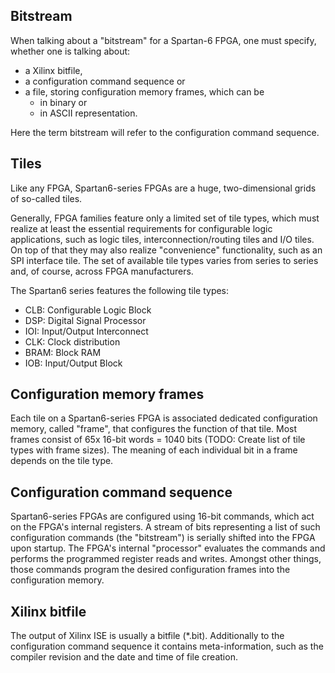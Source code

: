 ## Bitstream

When talking about a "bitstream" for a Spartan-6 FPGA,
one must specify, whether one is talking about:
* a Xilinx bitfile,
* a configuration command sequence or
* a file, storing configuration memory frames, which can be
  * in binary or
  * in ASCII representation.

Here the term bitstream will refer to the configuration command sequence.

## Tiles

Like any FPGA,
Spartan6-series FPGAs are a huge, two-dimensional grids of so-called tiles.

Generally, FPGA families feature only a limited set of tile types,
which must realize at least the essential requirements for configurable logic applications,
such as logic tiles, interconnection/routing tiles and I/O tiles.
On top of that they may also realize
"convenience" functionality,
such as an SPI interface tile.
The set of available tile types varies from series to series
and, of course, across FPGA manufacturers.

The Spartan6 series features the following tile types:
* CLB: Configurable Logic Block
* DSP: Digital Signal Processor
* IOI: Input/Output Interconnect
* CLK: Clock distribution
* BRAM: Block RAM
* IOB: Input/Output Block

## Configuration memory frames

Each tile on a Spartan6-series FPGA is associated
dedicated configuration memory, called "frame",
that configures the function of that tile.
Most frames consist of 65x 16-bit words = 1040 bits (TODO: Create list of tile types with frame sizes).
The meaning of each individual bit in a frame
depends on the tile type.

## Configuration command sequence

Spartan6-series FPGAs are configured using 16-bit commands,
which act on the FPGA's internal registers.
A stream of bits representing a list of such configuration commands (the "bitstream")
is serially shifted into the FPGA upon startup.
The FPGA's internal "processor" evaluates the commands and performs
the programmed register reads and writes.
Amongst other things,
those commands program the desired configuration frames
into the configuration memory.

## Xilinx bitfile

The output of Xilinx ISE is usually a bitfile (*.bit).
Additionally to the configuration command sequence
it contains meta-information,
such as  the compiler revision
and the date and time of file creation.
